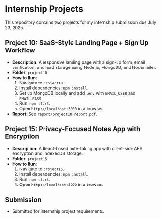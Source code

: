 # Internship Projects

This repository contains two projects for my internship submission due July 23, 2025.

## Project 10: SaaS-Style Landing Page + Sign Up Workflow
- **Description**: A responsive landing page with a sign-up form, email verification, and lead storage using Node.js, MongoDB, and Nodemailer.
- **Folder**: `project10`
- **How to Run**:
  1. Navigate to `project10`.
  2. Install dependencies: `npm install`.
  3. Set up MongoDB locally and add `.env` with `EMAIL_USER` and `EMAIL_PASS`.
  4. Run: `npm start`.
  5. Open `http://localhost:3000` in a browser.
- **Report**: See `report/project10-report.pdf`.

## Project 15: Privacy-Focused Notes App with Encryption
- **Description**: A React-based note-taking app with client-side AES encryption and IndexedDB storage.
- **Folder**: `project15`
- **How to Run**:
  1. Navigate to `project15`.
  2. Install dependencies: `npm install`.
  3. Run: `npm start`.
  4. Open `http://localhost:3000` in a browser.

## Submission
- Submitted for internship project requirements.
